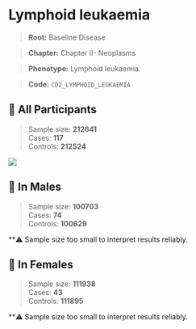 # Lymphoid leukaemia

> **Root:** Baseline Disease  

> **Chapter:** Chapter II- Neoplasms  

> **Phenotype:** Lymphoid leukaemia  

> **Code:** `CD2_LYMPHOID_LEUKAEMIA`

## 🧪 All Participants  
> Sample size: **212641**  
> Cases: **117**  
> Controls: **212524**
<img src="/Disease/Figures/ALL/Baseline/CD2_LYMPHOID_LEUKAEMIA.png"/>
<CsvTable src="/Disease/Data/ALL/Baseline/LG_CD2_LYMPHOID_LEUKAEMIA.csv" label="🔍 View full results" />

## 👨 In Males  
> Sample size: **100703**  
> Cases: **74**  
> Controls: **100629**

**⚠️ Sample size too small to interpret results reliably.

## 👩 In Females  
> Sample size: **111938**  
> Cases: **43**  
> Controls: **111895**

**⚠️ Sample size too small to interpret results reliably.
